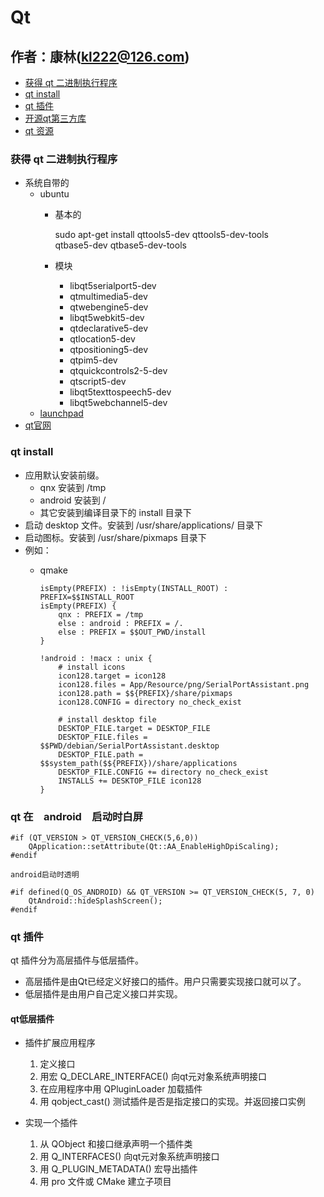# Qt

作者：康林(kl222@126.com)
-------------------------

- [获得 qt 二进制执行程序](#获得-qt-二进制执行程序)
- [qt install](#qt-install)
- [qt 插件](#qt-插件)
- [开源qt第三方库](qt_third.md)
- [qt 资源](resource.md)

### 获得 qt 二进制执行程序
- 系统自带的
  + ubuntu
    - 基本的

        sudo apt-get install qttools5-dev qttools5-dev-tools \
             qtbase5-dev qtbase5-dev-tools

    - 模块
      + libqt5serialport5-dev 
      + qtmultimedia5-dev
      + qtwebengine5-dev
      + libqt5webkit5-dev
      + qtdeclarative5-dev
      + qtlocation5-dev
      + qtpositioning5-dev
      + qtpim5-dev
      + qtquickcontrols2-5-dev
      + qtscript5-dev
      + libqt5texttospeech5-dev
      + libqt5webchannel5-dev
  + [launchpad](https://launchpad.net/~beineri)
- [qt官网](http://download.qt.io/official_releases/qt/)

### qt install
- 应用默认安装前缀。
  + qnx 安装到 /tmp 
  + android 安装到 / 
  + 其它安装到编译目录下的 install 目录下
- 启动 desktop 文件。安装到 /usr/share/applications/ 目录下
- 启动图标。安装到 /usr/share/pixmaps 目录下
- 例如：
  + qmake

        isEmpty(PREFIX) : !isEmpty(INSTALL_ROOT) : PREFIX=$$INSTALL_ROOT
        isEmpty(PREFIX) {
            qnx : PREFIX = /tmp
            else : android : PREFIX = /.
            else : PREFIX = $$OUT_PWD/install
        }
        
        !android : !macx : unix {
            # install icons
            icon128.target = icon128
            icon128.files = App/Resource/png/SerialPortAssistant.png
            icon128.path = $${PREFIX}/share/pixmaps
            icon128.CONFIG = directory no_check_exist
        
            # install desktop file
            DESKTOP_FILE.target = DESKTOP_FILE
            DESKTOP_FILE.files = $$PWD/debian/SerialPortAssistant.desktop
            DESKTOP_FILE.path = $$system_path($${PREFIX})/share/applications
            DESKTOP_FILE.CONFIG += directory no_check_exist
            INSTALLS += DESKTOP_FILE icon128
        }

### qt 在　android　启动时白屏

	#if (QT_VERSION > QT_VERSION_CHECK(5,6,0))
	    QApplication::setAttribute(Qt::AA_EnableHighDpiScaling);
	#endif

	android启动时透明

	#if defined(Q_OS_ANDROID) && QT_VERSION >= QT_VERSION_CHECK(5, 7, 0)
	    QtAndroid::hideSplashScreen();
	#endif

### qt 插件

qt 插件分为高层插件与低层插件。

- 高层插件是由Qt已经定义好接口的插件。用户只需要实现接口就可以了。
- 低层插件是由用户自己定义接口并实现。

#### qt低层插件
- 插件扩展应用程序
  1. 定义接口
  2. 用宏
Q_DECLARE_INTERFACE() 向qt元对象系统声明接口
  3. 在应用程序中用 
QPluginLoader 加载插件
  4. 用 qobject_cast() 测试插件是否是指定接口的实现。并返回接口实例

- 实现一个插件
  1. 从 QObject 和接口继承声明一个插件类
  2. 用 
 Q_INTERFACES() 向qt元对象系统声明接口
  3. 用 
 Q_PLUGIN_METADATA() 宏导出插件
  4. 用 pro 文件或 CMake 建立子项目
